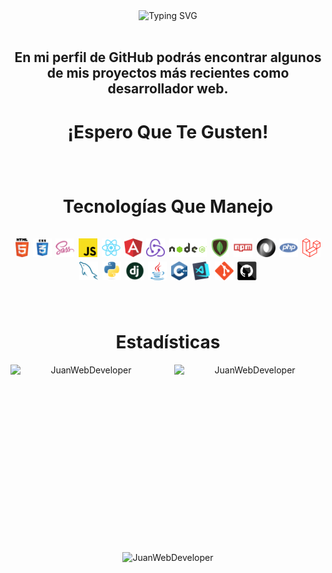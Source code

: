 <div align="center">
	<img
	  src="https://readme-typing-svg.demolab.com?font=Cascadia+Code&weight=500&size=28&duration=4500&pause=1000&color=61DAFB&background=20232A&center=true&vCenter=true&width=800&height=80&lines=%C2%A1Hola!;%C2%A1Bienvenid%40+a+mi+perfil+de+GitHub!;%C2%A1Me+alegro+de+que+est%C3%A9s+aqu%C3%AD!"
	  alt="Typing SVG"
	/>
</div>

<br />
<div align="center">
  <h2>
    En mi perfil de GitHub podrás encontrar algunos de mis proyectos más recientes como desarrollador web.
    <h1>¡Espero Que Te Gusten!</h1>
  <h2>
</div>
  
<br />
<div align="center">
  <h1>
    Tecnologías Que Manejo
    <div>
      <br />
      <img title="HTML5" height="30" src="https://github.com/JuanWebDeveloper/JuanWebDeveloper/blob/master/images/html5.svg" />
      <img title="CSS" height="30" src="https://github.com/JuanWebDeveloper/JuanWebDeveloper/blob/master/images/css.svg" />
      <img title="SASS" height="30" src="https://github.com/JuanWebDeveloper/JuanWebDeveloper/blob/master/images/sass.svg" />
      <img title="JavaScript" height="30" src="https://github.com/JuanWebDeveloper/JuanWebDeveloper/blob/master/images/javascript.svg" />
      <img title="React" height="30" src="https://github.com/JuanWebDeveloper/JuanWebDeveloper/blob/master/images/react-original.svg" />
      <img title="Angular" height="30" src="https://github.com/JuanWebDeveloper/JuanWebDeveloper/blob/master/images/angularjs.png" />
      <img title="Redux" height="30" src="https://github.com/JuanWebDeveloper/JuanWebDeveloper/blob/master/images/redux.svg" />
      <img title="NodeJS" height="30" src="https://github.com/JuanWebDeveloper/JuanWebDeveloper/blob/master/images/nodejs.png" />
      <img title="MongoDB" height="30" src="https://github.com/JuanWebDeveloper/JuanWebDeveloper/blob/master/images/mongo.png" />
      <img title="npm" height="30" src="https://github.com/JuanWebDeveloper/JuanWebDeveloper/blob/master/images/npm.svg" />
      <img title="JSON" height="30" src="https://github.com/JuanWebDeveloper/JuanWebDeveloper/blob/master/images/json.svg" />
      <img title="PHP" height="30" src="https://github.com/JuanWebDeveloper/JuanWebDeveloper/blob/master/images/php.svg" />
      <img title="Laravel" height="30" src="https://github.com/JuanWebDeveloper/JuanWebDeveloper/blob/master/images/laravel.png" />
      <img title="MySQL" height="30" src="https://github.com/JuanWebDeveloper/JuanWebDeveloper/blob/master/images/mysql.svg" />
      <img title="Python" height="30" src="https://github.com/JuanWebDeveloper/JuanWebDeveloper/blob/master/images/python-original.svg" />
      <img title="Django" height="30" src="https://github.com/JuanWebDeveloper/JuanWebDeveloper/blob/master/images/django.png" />
      <img title="Java" height="30" src="https://github.com/JuanWebDeveloper/JuanWebDeveloper/blob/master/images/java-original.svg" />
      <img title="C++" height="30" src="https://github.com/JuanWebDeveloper/JuanWebDeveloper/blob/master/images/cpp.svg" />
      <img title="Visual Studio Code" height="30" src="https://github.com/JuanWebDeveloper/JuanWebDeveloper/blob/master/images/vscode.png" />
      <img title="Git" height="30" src="https://github.com/JuanWebDeveloper/JuanWebDeveloper/blob/master/images/git-original.svg" />
      <img title="GitHub" height="30" src="https://github.com/JuanWebDeveloper/JuanWebDeveloper/blob/master/images/github.svg" />
    </div>	
  </h1>
</div>

<br />
<div align="center">
  <h1>Estadísticas</h1>
  <img align="left" width="48%" height="300" src="https://streak-stats.demolab.com?user=JuanWebDeveloper&theme=react&border_radius=10&locale=es&date_format=M%20j%5B%2C%20Y%5D&mode=weekly" alt="JuanWebDeveloper" />
  <img align="right" width="48%" height="300" src="https://github-readme-stats.vercel.app/api?username=JuanWebDeveloper&show_icons=true&theme=react&border_radius=10&locale=es" alt="JuanWebDeveloper" />
</div>

<div align="center">
  <img width="48%" height="250" src="https://github-readme-stats.vercel.app/api/top-langs/?username=JuanWebDeveloper&layout=compact&theme=react&border_radius=10&locale=es&langs_count=8" alt="JuanWebDeveloper" />
</div>
<!--
**JuanWebDeveloper/JuanWebDeveloper** is a ✨ _special_ ✨ repository because its `README.md` (this file) appears on your GitHub profile.

Here are some ideas to get you started:

- 🔭 I’m currently working on ...
- 🌱 I’m currently learning ...
- 👯 I’m looking to collaborate on ...
- 🤔 I’m looking for help with ...
- 💬 Ask me about ...
- 📫 How to reach me: ...
- 😄 Pronouns: ...
- ⚡ Fun fact: ...
  -->
